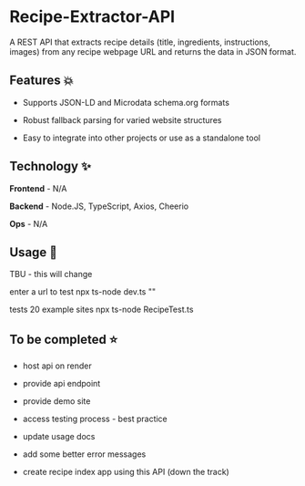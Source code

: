 # Recipe-Extractor-API

A REST API that extracts recipe details (title, ingredients, instructions, images) from any recipe webpage URL and returns the data in JSON format.

## Features 💥

- Supports JSON-LD and Microdata schema.org formats

- Robust fallback parsing for varied website structures

- Easy to integrate into other projects or use as a standalone tool

## Technology ✨ 
**Frontend** - N/A

**Backend** - Node.JS, TypeScript, Axios, Cheerio

**Ops** - N/A

## Usage 💫

TBU - this will change

enter a url to test
npx ts-node dev.ts ""

tests 20 example sites
npx ts-node RecipeTest.ts

## To be completed ⭐

- host api on render
- provide api endpoint
- provide demo site
- access testing process - best practice
- update usage docs
- add some better error messages

- create recipe index app using this API (down the track)

